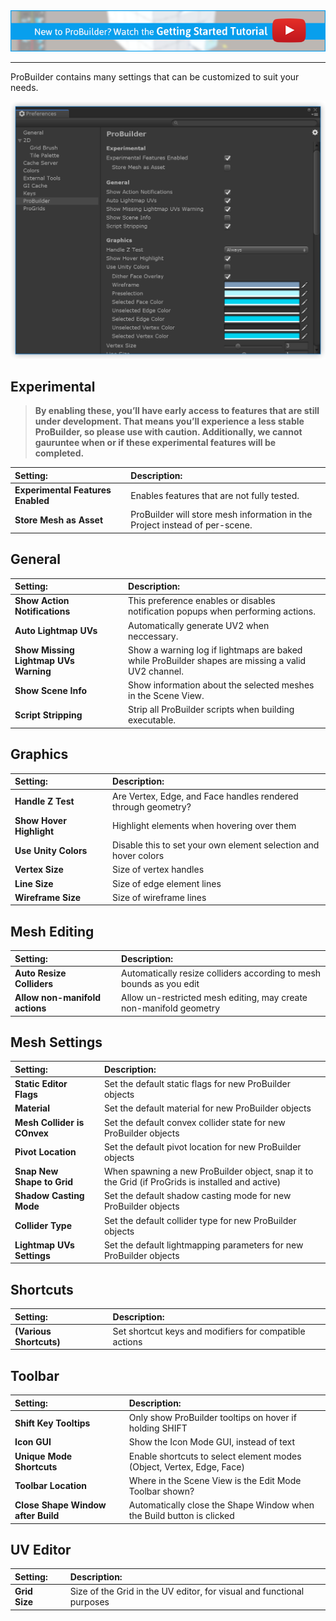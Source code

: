 <div class="site"><a href="https://youtu.be/Ta3HkV_qHTc"><img src="images/VidLink_GettingStarted_Slim.png"></a></div>

---

ProBuilder contains many settings that can be customized to suit your needs.

![Preferences Window](images/preferences.png)


## Experimental
> **By enabling these, you’ll have early access to features that are still under development. That means you’ll experience a less stable ProBuilder, so please use with caution. Additionally, we cannot gauruntee when or if these experimental features will be completed.**

|**Setting:** ||**Description:**|
|:---|:---|:---|
|**Experimental Features Enabled** || Enables features that are not fully tested.|
|**Store Mesh as Asset**|| 	ProBuilder will store mesh information in the Project instead of per-scene.|

## General

|**Setting:** ||**Description:**|
|:---|:---|:---|
|**Show Action Notifications** ||This preference enables or disables notification popups when performing actions. |
|**Auto Lightmap UVs** || Automatically generate UV2 when neccessary.|
|**Show Missing Lightmap UVs Warning** || Show a warning log if lightmaps are baked while ProBuilder shapes are missing a valid UV2 channel.|
|**Show Scene Info**||Show information about the selected meshes in the Scene View.|
|**Script Stripping**||Strip all ProBuilder scripts when building executable.|

## Graphics

|**Setting:** ||**Description:**|
|:---|:---|:---|
|**Handle Z Test**||Are Vertex, Edge, and Face handles rendered through geometry?|
|**Show Hover Highlight**||Highlight elements when hovering over them|
|**Use Unity Colors**||Disable this to set your own element selection and hover colors|
|**Vertex Size**||Size of vertex handles|
|**Line Size**||Size of edge element lines|
|**Wireframe Size**||Size of wireframe lines|

## Mesh Editing

|**Setting:** ||**Description:**|
|:---|:---|:---|
|**Auto Resize Colliders**||Automatically resize colliders according to mesh bounds as you edit|
|**Allow non-manifold actions**||Allow un-restricted mesh editing, may create non-manifold geometry |

## Mesh Settings

|**Setting:** ||**Description:**|
|:---|:---|:---|
|**Static Editor Flags**||Set the default static flags for new ProBuilder objects|
|**Material**||Set the default material for new ProBuilder objects|
|**Mesh Collider is COnvex**||Set the default convex collider state for new ProBuilder objects|
|**Pivot Location**||Set the default pivot location for new ProBuilder objects|
|**Snap New Shape to Grid**||When spawning a new ProBuilder object, snap it to the Grid (if ProGrids is installed and active)|
|**Shadow Casting Mode**||Set the default shadow casting mode for new ProBuilder objects|
|**Collider Type**||Set the default collider type for new ProBuilder objects|
|**Lightmap UVs Settings**||Set the default lightmapping parameters for new ProBuilder objects|

## Shortcuts

|**Setting:** ||**Description:**|
|:---|:---|:---|
|**(Various Shortcuts)**||Set shortcut keys and modifiers for compatible actions|

## Toolbar

|**Setting:** ||**Description:**|
|:---|:---|:---|
|**Shift Key Tooltips**||Only show ProBuilder tooltips on hover if holding SHIFT|
|**Icon GUI**||Show the Icon Mode GUI, instead of text|
|**Unique Mode Shortcuts**||Enable shortcuts to select element modes (Object, Vertex, Edge, Face)|
|**Toolbar Location**||Where in the Scene View is the Edit Mode Toolbar shown?|
|**Close Shape Window after Build**||Automatically close the Shape Window when the Build button is clicked|

## UV Editor

|**Setting:** ||**Description:**|
|:---|:---|:---|
|**Grid Size**||Size of the Grid in the UV editor, for visual and functional purposes|